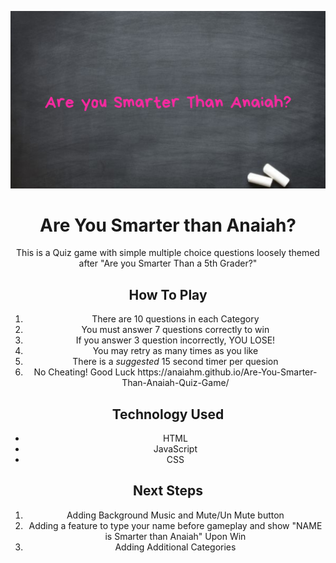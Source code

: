 <div align="center">
<p><img src= Logo.png></p>
<h1> Are You Smarter than Anaiah?</h1>
<p> 
This is a Quiz game with simple multiple choice questions loosely themed after "Are you Smarter Than a 5th Grader?"
</p>
</div>
<div align="center">
<h2>
How To Play 
</h2>
<ol> 
    <li>There are 10 questions in each Category</li>
    <li>You must answer 7 questions correctly to win</li>
    <li>If you answer 3 question incorrectly, YOU LOSE!</li>
    <li>You may retry as many times as you like</li>
    <li>There is a <i>suggested</i> 15 second timer per quesion</li>
    <li>No Cheating! Good Luck https://anaiahm.github.io/Are-You-Smarter-Than-Anaiah-Quiz-Game/</li>
</ol>
</div>
<div align="center">
<h2>
Technology Used
</h2>
<p> 
  <ul>
  <li>HTML</li>
  <li>JavaScript</li>
  <li>CSS</li>
  </ul>
</p>
</div>
<div align="center">
<h2>
Next Steps
</h2>
<ol> 
 <li>Adding Background Music and Mute/Un Mute button</li>
 <li>Adding a feature to type your name before gameplay and show "NAME is Smarter than Anaiah" Upon Win</li>
 <li>Adding Additional Categories</li>
</ol>
</div>

